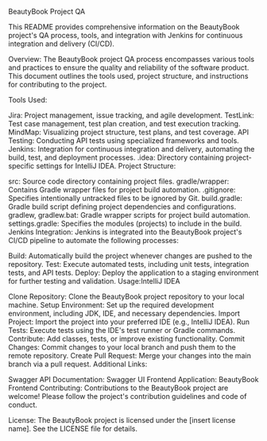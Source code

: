 BeautyBook Project QA

This README provides comprehensive information on the BeautyBook project's QA process, tools, and integration with Jenkins for continuous integration and delivery (CI/CD).

Overview:
The BeautyBook project QA process encompasses various tools and practices to ensure the quality and reliability of the software product. This document outlines the tools used, project structure, and instructions for contributing to the project.

Tools Used:

Jira: Project management, issue tracking, and agile development.
TestLink: Test case management, test plan creation, and test execution tracking.
MindMap: Visualizing project structure, test plans, and test coverage.
API Testing: Conducting API tests using specialized frameworks and tools.
Jenkins: Integration for continuous integration and delivery, automating the build, test, and deployment processes.
.idea: Directory containing project-specific settings for IntelliJ IDEA.
Project Structure:

src: Source code directory containing project files.
gradle/wrapper: Contains Gradle wrapper files for project build automation.
.gitignore: Specifies intentionally untracked files to be ignored by Git.
build.gradle: Gradle build script defining project dependencies and configurations.
gradlew, gradlew.bat: Gradle wrapper scripts for project build automation.
settings.gradle: Specifies the modules (projects) to include in the build.
Jenkins Integration:
Jenkins is integrated into the BeautyBook project's CI/CD pipeline to automate the following processes:

Build: Automatically build the project whenever changes are pushed to the repository.
Test: Execute automated tests, including unit tests, integration tests, and API tests.
Deploy: Deploy the application to a staging environment for further testing and validation.
Usage:IntelliJ IDEA

Clone Repository: Clone the BeautyBook project repository to your local machine.
Setup Environment: Set up the required development environment, including JDK, IDE, and necessary dependencies.
Import Project: Import the project into your preferred IDE (e.g., IntelliJ IDEA).
Run Tests: Execute tests using the IDE's test runner or Gradle commands.
Contribute: Add classes, tests, or improve existing functionality.
Commit Changes: Commit changes to your local branch and push them to the remote repository.
Create Pull Request: Merge your changes into the main branch via a pull request.
Additional Links:

Swagger API Documentation: Swagger UI
Frontend Application: BeautyBook Frontend
Contributing:
Contributions to the BeautyBook project are welcome! Please follow the project's contribution guidelines and code of conduct.

License:
The BeautyBook project is licensed under the [insert license name]. See the LICENSE file for details.
